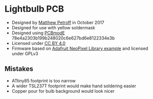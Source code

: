 # Lightbulb PCB

* Designed by [Matthew Petroff](https://mpetroff.net) in October 2017
* Designed for use with yellow soldermask
* Designed using [PCBmodE](https://github.com/boldport/pcbmode) 78e4a2303b199b248020c6e627bd6e8122334e3b
* Licensed under [CC BY 4.0](https://creativecommons.org/licenses/by/4.0/)
* Firmware based on [Adafruit NeoPixel Library example](https://github.com/adafruit/Adafruit_NeoPixel/blob/master/examples/strandtest/strandtest.ino) and licensed under GPLv3

## Mistakes

* ATtiny85 footprint is too narrow
* A wider TSL237T footprint would make hand soldering easier
* Copper pour for bulb background would look nicer
